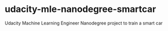 # udacity-mle-nanodegree-smartcar
Udacity Machine Learning Engineer Nanodegree project to train a smart car
